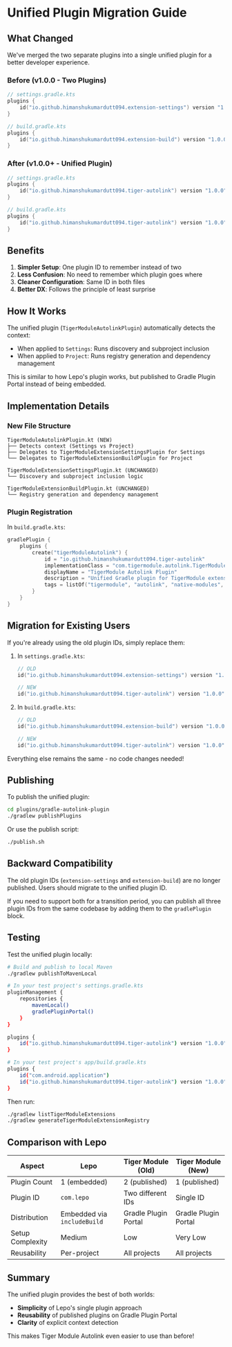 # Unified Plugin Migration Guide

## What Changed

We've merged the two separate plugins into a single unified plugin for a better developer experience.

### Before (v1.0.0 - Two Plugins)

```kotlin
// settings.gradle.kts
plugins {
    id("io.github.himanshukumardutt094.extension-settings") version "1.0.0"
}

// build.gradle.kts
plugins {
    id("io.github.himanshukumardutt094.extension-build") version "1.0.0"
}
```

### After (v1.0.0+ - Unified Plugin)

```kotlin
// settings.gradle.kts
plugins {
    id("io.github.himanshukumardutt094.tiger-autolink") version "1.0.0"
}

// build.gradle.kts
plugins {
    id("io.github.himanshukumardutt094.tiger-autolink") version "1.0.0"
}
```

## Benefits

1. **Simpler Setup**: One plugin ID to remember instead of two
2. **Less Confusion**: No need to remember which plugin goes where
3. **Cleaner Configuration**: Same ID in both files
4. **Better DX**: Follows the principle of least surprise

## How It Works

The unified plugin (`TigerModuleAutolinkPlugin`) automatically detects the context:

- When applied to `Settings`: Runs discovery and subproject inclusion
- When applied to `Project`: Runs registry generation and dependency management

This is similar to how Lepo's plugin works, but published to Gradle Plugin Portal instead of being embedded.

## Implementation Details

### New File Structure

```
TigerModuleAutolinkPlugin.kt (NEW)
├── Detects context (Settings vs Project)
├── Delegates to TigerModuleExtensionSettingsPlugin for Settings
└── Delegates to TigerModuleExtensionBuildPlugin for Project

TigerModuleExtensionSettingsPlugin.kt (UNCHANGED)
└── Discovery and subproject inclusion logic

TigerModuleExtensionBuildPlugin.kt (UNCHANGED)
└── Registry generation and dependency management
```

### Plugin Registration

In `build.gradle.kts`:

```kotlin
gradlePlugin {
    plugins {
        create("tigerModuleAutolink") {
            id = "io.github.himanshukumardutt094.tiger-autolink"
            implementationClass = "com.tigermodule.autolink.TigerModuleAutolinkPlugin"
            displayName = "TigerModule Autolink Plugin"
            description = "Unified Gradle plugin for TigerModule extension autolink..."
            tags = listOf("tigermodule", "autolink", "native-modules", "android", "lynxjs", "codegen", "discovery")
        }
    }
}
```

## Migration for Existing Users

If you're already using the old plugin IDs, simply replace them:

1. In `settings.gradle.kts`:
   ```kotlin
   // OLD
   id("io.github.himanshukumardutt094.extension-settings") version "1.0.0"
   
   // NEW
   id("io.github.himanshukumardutt094.tiger-autolink") version "1.0.0"
   ```

2. In `build.gradle.kts`:
   ```kotlin
   // OLD
   id("io.github.himanshukumardutt094.extension-build") version "1.0.0"
   
   // NEW
   id("io.github.himanshukumardutt094.tiger-autolink") version "1.0.0"
   ```

Everything else remains the same - no code changes needed!

## Publishing

To publish the unified plugin:

```bash
cd plugins/gradle-autolink-plugin
./gradlew publishPlugins
```

Or use the publish script:

```bash
./publish.sh
```

## Backward Compatibility

The old plugin IDs (`extension-settings` and `extension-build`) are no longer published. Users should migrate to the unified plugin ID.

If you need to support both for a transition period, you can publish all three plugin IDs from the same codebase by adding them to the `gradlePlugin` block.

## Testing

Test the unified plugin locally:

```bash
# Build and publish to local Maven
./gradlew publishToMavenLocal

# In your test project's settings.gradle.kts
pluginManagement {
    repositories {
        mavenLocal()
        gradlePluginPortal()
    }
}

plugins {
    id("io.github.himanshukumardutt094.tiger-autolink") version "1.0.0"
}

# In your test project's app/build.gradle.kts
plugins {
    id("com.android.application")
    id("io.github.himanshukumardutt094.tiger-autolink") version "1.0.0"
}
```

Then run:

```bash
./gradlew listTigerModuleExtensions
./gradlew generateTigerModuleExtensionRegistry
```

## Comparison with Lepo

| Aspect | Lepo | Tiger Module (Old) | Tiger Module (New) |
|--------|------|-------------------|-------------------|
| Plugin Count | 1 (embedded) | 2 (published) | 1 (published) |
| Plugin ID | `com.lepo` | Two different IDs | Single ID |
| Distribution | Embedded via `includeBuild` | Gradle Plugin Portal | Gradle Plugin Portal |
| Setup Complexity | Medium | Low | Very Low |
| Reusability | Per-project | All projects | All projects |

## Summary

The unified plugin provides the best of both worlds:
- **Simplicity** of Lepo's single plugin approach
- **Reusability** of published plugins on Gradle Plugin Portal
- **Clarity** of explicit context detection

This makes Tiger Module Autolink even easier to use than before!
